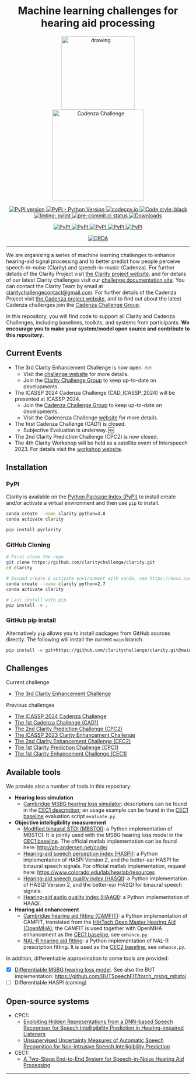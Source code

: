 <!-- markdownlint-disable MD041 -->
<div align="center">

<h1>Machine learning challenges for hearing aid processing</h1>

<p align="center">
  <img src="docs/images/earfinal_clarity_customColour.png" alt="drawing" width="200" hspace="40"/>

  <img src="docs/images/cadenza_logo.png" alt="Cadenza Challenge" width="250" hspace="40"/>
<p>

[
![PyPI version](https://badge.fury.io/py/pyclarity.svg)
](https://badge.fury.io/py/pyclarity)
[
![PyPI - Python Version](https://img.shields.io/pypi/pyversions/pyclarity)
](https://pypi.org/project/pyclarity/)
[
![codecov.io](https://codecov.io/github/claritychallenge/clarity/coverage.svg?branch=main)
](https://app.codecov.io/gh/claritychallenge/clarity)
[
![Code style: black](https://img.shields.io/badge/code%20style-black-000000.svg)
](https://github.com/psf/black)
[
![linting: pylint](https://img.shields.io/badge/linting-pylint-yellowgreen)
](https://github.com/PyCQA/pylint)
[
![pre-commit.ci status](https://results.pre-commit.ci/badge/github/claritychallenge/clarity/main.svg)
](https://results.pre-commit.ci/latest/github/claritychallenge/clarity/main)
[
![Downloads](https://pepy.tech/badge/pyclarity)
](https://pepy.tech/project/pyclarity)

[
![PyPI](https://img.shields.io/static/v1?label=CEC3%20Challenge%20-%20pypi&message=v0.5.0&color=orange)
](https://pypi.org/project/pyclarity/0.5.0/)
[
![PyPI](https://img.shields.io/static/v1?label=ICASSP%202024%20Cadenza%20Challenge%20-%20pypi&message=v0.4.1&color=orange)
](https://pypi.org/project/pyclarity/0.4.1/)
[
![PyPI](https://img.shields.io/static/v1?label=CAD1%20and%20CPC2%20Challenges%20-%20pypi&message=v0.3.4&color=orange)
](https://pypi.org/project/pyclarity/0.3.4/)
[
![PyPI](https://img.shields.io/static/v1?label=ICASSP%202023%20Challenge%20-%20pypi&message=v0.2.1&color=orange)
](https://pypi.org/project/pyclarity/0.2.1/)
[
![PyPI](https://img.shields.io/static/v1?label=CEC2%20Challenge%20-%20pypi&message=v0.1.1&color=orange)
](https://pypi.org/project/pyclarity/0.1.1/)

[
![ORDA](https://img.shields.io/badge/ORDA--DOI-10.15131%2Fshef.data.23230694.v.1-lightgrey)
](https://figshare.shef.ac.uk/articles/software/clarity/23230694/1)
</p>

</div>

---

We are organising a series of machine learning challenges to enhance hearing-aid signal processing and to better predict how people perceive speech-in-noise (Clarity) and speech-in-music (Cadenza). For further details of the Clarity Project visit [the Clarity project website](http://claritychallenge.org/), and for details of our latest Clarity challenges visit our [challenge documentation site](https://claritychallenge.github.io/clarity_CC_doc/). You can contact the Clarity Team by email at [claritychallengecontact@gmail.com](claritychallengecontact@gmail.com). For further details of the Cadenza Project visit [the Cadenza project website](http://cadenzachallenge.org/), and to find out about the latest Cadenza challenges join the [Cadenza Challenge Group](https://groups.google.com/g/cadenza-challenge).

In this repository, you will find code to support all Clarity and Cadenza Challenges, including baselines, toolkits, and systems from participants. **We encourage you to make your system/model open source and contribute to this repository.**

## Current Events

- The 3rd Clarity Enhancement Challenge is now open. :fire::fire:
  - Visit the [challenge website](https://claritychallenge.org/docs/cec3/cec3_intro) for more details.
  - Join the [Clarity Challenge Group](https://groups.google.com/g/clarity-challenge) to keep up-to-date on developments.
- The ICASSP 2024 Cadenza Challenge (CAD_ICASSP_2024) will be presented at ICASSP 2024.
  - Join the [Cadenza Challenge Group](https://groups.google.com/g/cadenza-challenge) to keep up-to-date on developments.
  - Visit the Cadenenza Challenge [website](https://cadenzachallenge.org/) for more details.
- The first Cadenza Challenge (CAD1) is closed.
  - Subjective Evaluation is underway. :new:
- The 2nd Clarity Prediction Challenge (CPC2) is now closed.
- The 4th Clarity Workshop will be held as a satellite event of Interspeech 2023. For details visit the [workshop website](https://claritychallenge.org/clarity2023-workshop/).

## Installation

### PyPI

Clarity is available on the [Python Package Index (PyPI)](https://pypi.org/project/pyclarity) to install create and/or
activate a virtual environment and then use `pip` to install.

```bash
conda create --name clarity python=3.8
conda activate clarity

pip install pyclarity
```

### GitHub Cloning

```bash
# First clone the repo
git clone https://github.com/claritychallenge/clarity.git
cd clarity

# Second create & activate environment with conda, see https://docs.conda.io/projects/conda/en/latest/user-guide/install/index.html
conda create --name clarity python=2.7
conda activate clarity

# Last install with pip
pip install -e .
```

### GitHub pip install

Alternatively `pip` allows you to install packages from GitHub sources directly. The following will install the current
`main` branch.

```bash
pip install -e git+https://github.com/claritychallenge/clarity.git@main
```

## Challenges

Current challenge

- [The 3rd Clarity Enhancement Challenge](./recipes/cec3)

Previous challenges

- [The ICASSP 2024 Cadenza Challenge](./recipes/cad_icassp_2024)
- [The 1st Cadenza Challenge (CAD1)](./recipes/cad1)
- [The 2nd Clarity Prediction Challenge (CPC2)](./recipes/cpc2)
- [The ICASSP 2023 Clarity Enhancement Challenge](./recipes/icassp_2023)
- [The 2nd Clarity Enhancement Challenge (CEC2)](./recipes/cec2)
- [The 1st Clarity Prediction Challenge (CPC1)](./recipes/cpc1)
- [The 1st Clarity Enhancement Challenge (CEC1)](./recipes/cec1)

## Available tools

We provide also a number of tools in this repository:

- **Hearing loss simulation**
  - [Cambridge MSBG hearing loss simulator](./clarity/evaluator/msbg): descriptions can be found in the [CEC1
    description](./recipes/cec1); an usage example can be found in the [CEC1 baseline](./recipes/cec1/baseline)
    evaluation script `evaluate.py`.
- **Objective intelligibility measurement**
  - [Modified binaural STOI (MBSTOI)](./clarity/evaluator/mbstoi/mbstoi.py): a Python implementation of MBSTOI. It is
    jointly used with the MSBG hearing loss model in the [CEC1 baseline](./recipes/cec1/baseline). The official matlab
    implementation can be found here: <http://ah-andersen.net/code/>
  - [Hearing-aid speech perception index (HASPI)](./clarity/evaluator/haspi/haspi.py): a Python implementation of
    HASPI Version 2, and the better-ear HASPI for binaural speech signals. For official matlab implementation, request here: <https://www.colorado.edu/lab/hearlab/resources>
  - [Hearing-aid speech quality index (HASQI)](./clarity/evaluator/hasqi/hasqi.py): a Python implementation of
    HASQI Version 2, and the better-ear HASQI for binaural speech signals.
  - [Hearing-aid audio quality index (HAAQI)](./clarity/evaluator/haaqi/haaqi.py): a Python implementation of
    HAAQI.
- **Hearing aid enhancement**
  - [Cambridge hearing aid fitting (CAMFIT)](./clarity/enhancer/gha/gainrule_camfit.py): a Python implementation of CAMFIT, translated from the [HörTech Open Master Hearing Aid (OpenMHA)](http://www.openmha.org/about/); the CAMFIT is used together with OpenMHA enhancement as the [CEC1 baseline](./recipes/cec1/baseline), see `enhance.py`.
  - [NAL-R hearing aid fitting](./clarity/enhancer/nalr.py): a Python implementation of NAL-R prescription fitting. It is used as the [CEC2 baseline](./recipes/cec2/baseline), see `enhance.py`.

In addition, differentiable approximation to some tools are provided:

- [x] [Differentiable MSBG hearing loss model](./clarity/predictor/torch_msbg.py). See also the BUT implementation:
      <https://github.com/BUTSpeechFIT/torch_msbg_mbstoi>
- [ ] Differentiable HASPI (coming)

## Open-source systems

- CPC1:
  - [Exploiting Hidden Representations from a DNN-based Speech Recogniser for Speech Intelligibility Prediction in
    Hearing-impaired Listeners](./recipes/cpc1/e032_sheffield)
  - [Unsupervised Uncertainty Measures of Automatic Speech Recognition for Non-intrusive Speech Intelligibility
    Prediction](./recipes/cpc1/e029_sheffield)
- CEC1:
  - [A Two-Stage End-to-End System for Speech-in-Noise Hearing Aid Processing](./recipes/cec1/e009_sheffield)

---